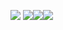 <html xmlns="http://www.w3.org/1999/xhtml"><head>
<title>Aframe Environments</title>
<meta charset="UTF-8" />
<meta name="viewport" content="width=device-width, initial-scale=1" />
<script src="https://aframe.io/releases/0.7.0/aframe.min.js"></script>
<script src="https://cdn.rawgit.com/feiss/aframe-environment-component/ad57b15d/dist/aframe-environment-component.min.js"></script>
<script src="https://unpkg.com/aframe-event-set-component@^4.0.0/dist/aframe-event-set-component.min.js"></script>

</head>
<body class="a-body ">

<!-- Opgave opdracht 
Vul dit Aframe bestand verder aan zoals in het voorbeeld (filmpje)
- foto (image) toevoegen
- sneeuwman afwerken (lichaam, hoofd met ogen en neus)
- Tekst "VR sneeuwman" in het midden zetten (zoals in het filmpje)
- hyperlink naar "wiki met sneeuwman"
- (vrijblijvend: texture rond box met hyperlink )
-->


<a-scene effects="bloom, fxaa" bloom="radius: 0.25" fxaa="" class="fullscreen" inspector="" keyboard-shortcuts="" screenshot="" vr-mode-ui="" fog="color:#899396;far:92"><canvas class="a-canvas" data-aframe-canvas="true" width="300" height="150"></canvas>
<a-assets> 
<img id="foto" src="sneeuwman.JPG">
<img id="brick_bump" src="https://aframe.io/sample-assets/assets/images/bricks/brick_bump.jpg" crossorigin="anonymous"><img id="brick_bump" src="https://aframe.io/sample-assets/assets/images/bricks/brick_bump.jpg" crossorigin="anonymous"><img id="sneeuwman" src="https://ucarecdn.com/f31e9161-2226-4fc5-8d23-819d89444f9f/" crossorigin="anonymous"></a-assets> 

<!-- Camera -->
<a-camera position="-4.055335739753037 1.6 -14.37515065839035" rotation="19.709748152500318 178.30446584471215 0" camera="" look-controls="" wasd-controls="" data-aframe-inspector-original-camera="">
<a-entity cursor="fuse:true;fuseTimeout:1000" position="0 0 -1" geometry="primitive:sphere;radius:0.005" material="color:#FF0000;shader:flat;opacity:0.5" raycaster="">
<a-animation attribute="scale" to="3 3 3" dur="1000" begin="cursor-fusing" fill="backwards" easing="linear">
</a-animation>
</a-entity>
</a-camera>


<!-- landschap -->
<a-entity id="env1" environment="skyType:atmosphere;skyColor:#0d0d0d;horizonColor:#404040;lightPosition:1.08 2.94 0.95;flatShading:true;groundYScale:4.81;groundTexture:checkerboard;groundColor:#252525;groundColor2:#111111;dressing:cubes;dressingColor:#9f9f9f;dressingScale:1.51;dressingVariance:5 20 5;grid:dots;shadow:true;preset:checkerboard"><a-entity position="0 50 0" light="intensity:0.549;groundColor:#252525;type:hemisphere;color:#CEE4F0"></a-entity><a-entity position="-1.804 3.452 1.452" light="intensity:0.549;castShadow:true;shadowCameraLeft:-10;shadowCameraBottom:-10;shadowCameraRight:10;shadowCameraTop:10" scale="1.19 1 1"></a-entity><a-entity rotation="-90 0 0" scale="1 1 4.81" shadow="cast:false" position="-1.63 0.064 0.497"></a-entity><a-entity></a-entity><a-sky radius="200" geometry="" theta-length="110" material="sunPosition:0.33 0.898 0.29;shader:skyshader"></a-sky><a-entity id="stars"></a-entity></a-entity>

<!-- foto -->


<!-- sneeuwman -->

<a-sphere id="oog" position="-3.815 5.366 -7.61" radius="1.25" color="white" material="color:#000000;transparent:true" shadow="" scale="-0.06000000000000009 0.04999999999999992 0.06000000000000004"></a-sphere><a-sphere id="oog" position="-5.41 5.332 -7.473" radius="1.25" color="white" material="color:#000000;transparent:true" shadow="" scale="-0.06000000000000009 0.04999999999999992 0.06000000000000004"></a-sphere><a-sphere id="bol-4" position="-4.563 2.964 -8.965" radius="1.25" color="white" shadow=""></a-sphere><a-sphere id="bol-3" position="-4.578 4.924 -8.781" radius="1.25" color="white" shadow=""></a-sphere><a-sphere id="onderste bol-2" position="-4.496 1.126 -8.792" radius="1.25" color="white" shadow=""></a-sphere>

<a-cone id="hoed" color="brown" radius-bottom="1" radius-top="0" position="-4.986 6.484 -9.239" rotation="-11 -3 15" material="color:#804000" geometry="" shadow=""></a-cone><a-cone id="neus" color="brown" radius-bottom="1" radius-top="0" position="-4.587 5.103 -7.384" rotation="90.38 -2.71 -6.91" material="color:#ff8040" shadow="" scale="0.45 1.03 0.27"></a-cone>



<!-- tekst -->
<a-entity id="tekst" data-brackets-id="272" text="color:#ff0080;value:VR sneeuwman;anchor:left;width:2" position="0.174 3.724 -2.309" scale="14.879999999999999 11.58 -4.38"></a-entity>


<!-- box link naar website --> 
<a-entity id="box met weblink" mixin="col1" geometry="" position="4 0.577 -7" material="shader:flat;side:double;color:#777777;src:[object HTMLImageElement]" event-set__enter="[object Object]" event-set__leave="[object Object]" onclick="location.href='https://www.google.be/search?q=sneeuwman'">
</a-entity>

<a-entity id="link" text="anchor:left;color:#00ff00;value:link;width:3.51" position="3.7 0.8 -6.48"></a-entity>
<a-entity id="wiki" text="anchor:left;color:#00ff00;value:Wiki;width:3.51" position="3.7 0.6 -6.48"></a-entity>
<a-entity id="Sneeuwman" text="anchor:left;color:#00ff00;value:Sneeuwman;width:3.51" position="3.5 0.4 -6.48">
</a-entity>




</a-scene>

<a href="blob:file:///668afa79-1c2f-490e-9395-e3b4f8c423b6" download="c-users-piet-vanhout-documents-sneeuwman-html" style="display: none;"></a><a href="blob:file:///05d5c61b-9d8a-4715-a13a-1eef8221de1b" download="c-users-piet-vanhout-documents-sneeuwman-html" style="display: none;"></a></body></html>
